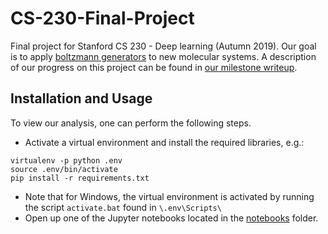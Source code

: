 # CS-230-Final-Project
Final project for Stanford CS 230 - Deep learning (Autumn 2019). Our goal is to apply [boltzmann generators](https://arxiv.org/abs/1812.01729) to new molecular systems. A description of our progress on this project can be found in [our milestone writeup](https://github.com/jbinagia/CS-230-Final-Project/blob/master/CS_230_Milestone.pdf).

## Installation and Usage
To view our analysis, one can perform the following steps. 
- Activate a virtual environment and install the required libraries, e.g.:
```shell
virtualenv -p python .env
source .env/bin/activate 
pip install -r requirements.txt
```
- Note that for Windows, the virtual environment is activated by running the script `activate.bat` found in `\.env\Scripts\`
- Open up one of the Jupyter notebooks located in the [notebooks](https://github.com/jbinagia/CS-230-Final-Project/tree/master/notebooks) folder. 
